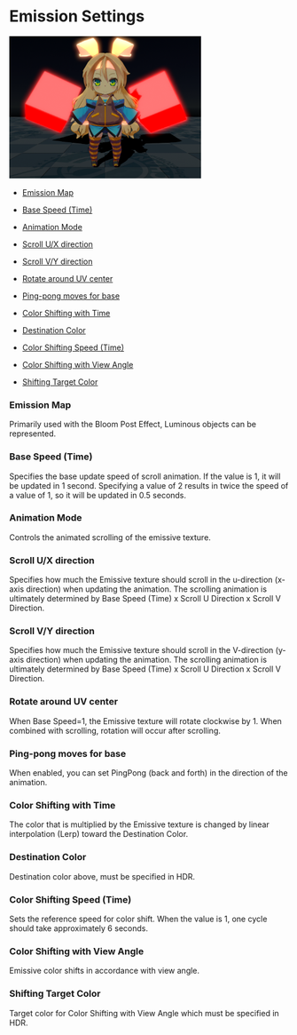 # Emission Settings
<img src="images/EmissiveAnimation.png" height="256">


* [Emission Map](#emission-map)
* [Base Speed (Time)](#base-speed-time)
* [Animation Mode](#animation-mode)
* [Scroll U/X direction](#scroll-ux-direction)
* [Scroll V/Y direction](#scroll-vy-direction)
* [Rotate around UV center](#rotate-around-uv-center)
* [Ping-pong moves for base](#ping-pong-moves-for-base)

* [Color Shifting with Time](#color-shifting-speed-time)
* [Destination Color](#destination-color)
* [Color Shifting Speed (Time)](#color-shifting-speed-time)

* [Color Shifting with View Angle](#color-shifting-with-view-angle)
* [Shifting Target Color](#shifting-target-color)


### Emission Map
Primarily used with the Bloom Post Effect, Luminous objects can be represented.

### Base Speed (Time)
Specifies the base update speed of scroll animation. If the value is 1, it will be updated in 1 second. Specifying a value of 2 results in twice the speed of a value of 1, so it will be updated in 0.5 seconds.

### Animation Mode
Controls the animated scrolling of the emissive texture.

### Scroll U/X direction
Specifies how much the Emissive texture should scroll in the u-direction (x-axis direction) when updating the animation. The scrolling animation is ultimately determined by Base Speed (Time) x Scroll U Direction x Scroll V Direction.

### Scroll V/Y direction
Specifies how much the Emissive texture should scroll in the V-direction (y-axis direction) when updating the animation. The scrolling animation is ultimately determined by Base Speed (Time) x Scroll U Direction x Scroll V Direction.

### Rotate around UV center
When Base Speed=1, the Emissive texture will rotate clockwise by 1. When combined with scrolling, rotation will occur after scrolling.

### Ping-pong moves for base
When enabled, you can set PingPong (back and forth) in the direction of the animation.

### Color Shifting with Time
The color that is multiplied by the Emissive texture is changed by linear interpolation (Lerp) toward the Destination Color.

### Destination Color
Destination color above, must be specified in HDR.

### Color Shifting Speed (Time)
Sets the reference speed for color shift. When the value is 1, one cycle should take approximately 6 seconds.

### Color Shifting with View Angle
Emissive color shifts in accordance with view angle.

### Shifting Target Color
Target color for Color Shifting with View Angle which must be specified in HDR.